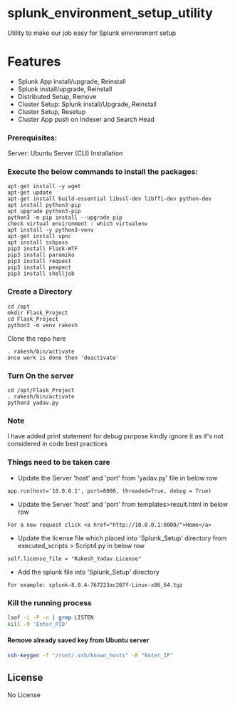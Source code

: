 # splunk_environment_setup_utility
Utility to make our job easy for Splunk environment setup

# Features

  - Splunk App install/upgrade, Reinstall
  - Splunk install/upgrade, Reinstall
  - Distributed Setup, Remove
  - Cluster Setup: Splunk install/Upgrade, Reinstall
  - Cluster Setup, Resetup
  - Cluster App push on Indexer and Search Head

### Prerequisites:
Server: Ubuntu Server (CLI) Installation

### Execute the below commands to install the packages:
```ssh
apt-get install -y wget
apt-get update
apt-get install build-essential libssl-dev libffi-dev python-dev
apt install python3-pip
apt upgrade python3-pip
python3 -m pip install --upgrade pip
check virtual environment : which virtualenv
apt install -y python3-venv
apt-get install vpnc
apt install sshpass
pip3 install Flask-WTF
pip3 install paramiko
pip3 install request
pip3 install pexpect
pip3 install shelljob
```

### Create a Directory
```ssh
cd /opt
mkdir Flask_Project
cd Flask_Project
python3 -m venv rakesh
```
Clone the repo here
```ssh
. rakesh/bin/activate
once work is done then 'deactivate'
```

### Turn On the server
```ssh
cd /opt/Flask_Project
. rakesh/bin/activate
python3 yadav.py
```

### Note
I have added print statement for debug purpose kindly ignore it as it's not considered in code best practices

### Things need to be taken care
- Update the Server 'host' and 'port' from 'yadav.py' file in below row
```ssh
app.run(host='10.0.0.1', port=8000, threaded=True, debug = True)
```
- Update the Server 'host' and 'port' from templates>result.html in below row
```ssh
For a new request click <a href="http://10.0.0.1:8000/">Home</a>
```
- Update the license file which placed into 'Splunk_Setup' directory from executed_scripts > Script4.py in below row
```ssh
self.license_file = "Rakesh_Yadav.License"
```
- Add the splunk file into 'Splunk_Setup' directory
```ssh
For example: splunk-8.0.4-767223ac207f-Linux-x86_64.tgz
```

### Kill the running process
```sh
lsof -i -P -n | grep LISTEN
kill -9 'Enter_PID'
```

#### Remove already saved key from Ubuntu server
```sh
ssh-keygen -f "/root/.ssh/known_hosts" -R "Enter_IP"
```


License
----
No License